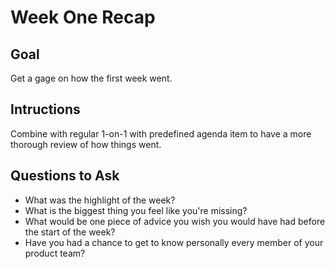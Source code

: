 # Week One Recap

## Goal
Get a gage on how the first week went.

## Intructions
Combine with regular 1-on-1 with predefined agenda item to have a more thorough review of how things went.

## Questions to Ask

- What was the highlight of the week?
- What is the biggest thing you feel like you're missing?
- What would be one piece of advice you wish you would have had before the start of the week?
- Have you had a chance to get to know personally every member of your product team?
